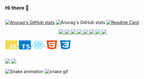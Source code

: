 ### Hi there 👋

##

##

[![Anurag's GitHub stats](https://github-readme-stats.vercel.app/api?username=abdrahmanES1)](https://github.com/abdrahmanES1/github-readme-stats)
![Anurag's GitHub stats](https://github-readme-stats.vercel.app/api?username=abdrahmanES1&hide=contribs,prs)
[![Readme Card](https://github-readme-stats.vercel.app/api/pin/?username=abdrahmanES1&repo=github-readme-stats)](https://github.com/anuraghazra/github-readme-stats)

<div align="center">
  <a href="https://github.com/abdrahmanES1">

  <img height="180em" src="https://github-readme-stats.vercel.app/api?username=abdrahmanES1&show_icons=true&include_all_commits=true&count_private=true"/>
  <img height="180em" src="https://github-readme-stats.vercel.app/api?username=abdrahmanES1&show_icons=true&include_all_commits=true&count_private=true"/>
  <img height="180em" src="https://github-readme-stats.vercel.app/api?username=abdrahmanES1&show_icons=true&include_all_commits=true&count_private=true"/>
  <img height="180em" src="https://github-readme-stats.vercel.app/api?username=abdrahmanES1&show_icons=true&include_all_commits=true&count_private=true"/>
  <img height="180em" src="https://github-readme-stats.vercel.app/api?username=abdrahmanES1&show_icons=true&include_all_commits=true&count_private=true"/>
  <img height="180em" src="https://github-readme-stats.vercel.app/api?username=abdrahmanES1&show_icons=true&include_all_commits=true&count_private=true"/>

  <img height="180em" src="https://github-readme-stats.vercel.app/api?username=abdrahmanES1&show_icons=true&include_all_commits=true&count_private=true"/>
  <img height="180em" src="https://github-readme-stats.vercel.app/api/top-langs/?username=abdrahmanES1&layout=compact&langs_count=7"/>
</div>
<div style="display: inline_block"><br>
  <img align="center" alt="Js" height="30" width="40" src="https://raw.githubusercontent.com/devicons/devicon/master/icons/javascript/javascript-plain.svg">
  <img align="center" alt="Ts" height="30" width="40" src="https://raw.githubusercontent.com/devicons/devicon/master/icons/typescript/typescript-plain.svg">
  <img align="center" alt="React" height="30" width="40" src="https://raw.githubusercontent.com/devicons/devicon/master/icons/react/react-original.svg">
  <img align="center" alt="HTML" height="30" width="40" src="https://raw.githubusercontent.com/devicons/devicon/master/icons/html5/html5-original.svg">
  <img align="center" alt="CSS" height="30" width="40" src="https://raw.githubusercontent.com/devicons/devicon/master/icons/css3/css3-original.svg">
  </div>
  
  ##
 
<div> 
  <a href = "mailto:abderrahman.essebyity@gmail.com"><img src="https://img.shields.io/badge/-Gmail-%23333?style=for-the-badge&logo=gmail&logoColor=white" target="_blank"></a>
  <a href="https://www.linkedin.com/in/abderrahman-essebyity" target="_blank"><img src="https://img.shields.io/badge/-LinkedIn-%230077B5?style=for-the-badge&logo=linkedin&logoColor=white" target="_blank"></a> 
 
  ![Snake animation](https://github.com/abdrahmanES1/abdrahmanES1/blob/output/github-contribution-grid-snake.svg)
 ![snake gif](https://github.com/abdrahmanES1/abdrahmanES1/blob/output/github-contribution-grid-snake.gif)
</div>
